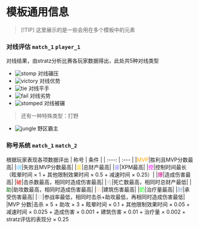 # 模板通用信息

> [!TIP] 这里展示的是一些会用在多个模板中的元素

### 对线评估 `match_1` `player_1`

对线结果，由stratz分析比赛各玩家数据得出，此处共5种对线类型
* ![stomp](/images/lane/stomp.png) 对线碾压  
* ![victory](/images/lane/victory.png) 对线优势
* ![tie](/images/lane/tie.png) 对线平手
* ![fail](/images/lane/fail.png) 对线劣势
* ![stomped](/images/lane/stomped.png) 对线被碾
> 还有一种特殊类型：打野
* ![jungle](/images/lane/jungle.png) 野区霸主

### 称号系统 `match_1` `match_2`

根据玩家表现各项数据评出
| 称号 | 条件 |
| :---: | :--- |
|<span style="color: #FFA500;">MVP</span>|胜利且MVP分数最高|
|<span style="color: #66CCFF;">魂</span>|失败且MVP分数最高|
|<span style="color: #FFD700;">富</span>|总财产最高|
|<span style="color: #8888FF;">睿</span>|XPM最高|
|<span style="color: #FF00FF;">控</span>|控制时间最长（眩晕时间 × 1 + 其他限制效果时间 × 0.5 + 减速时间 × 0.25）|
|<span style="color: #CC0088;">爆</span>|造成伤害最高|
|<span style="color: #DD0000;">破</span>|击杀数最高，相同时造成伤害最高|
|<span style="color: #CCCCCC;">鬼</span>|死亡数最高，相同时总财产最低|
|<span style="color: #006400;">助</span>|助攻数最高，相同时造成伤害最高|
|<span style="color: #FEDCBA;">拆</span>|建筑伤害最高|
|<span style="color: #00FF00;">奶</span>|治疗量最高|
|<span style="color: #84A1C7;">耐</span>|承受伤害最高|
|<span style="color: #DDDDDD;">摸</span>|参战率最低，相同时击杀+助攻最低，再相同时造成伤害最低|
|MVP 分数|击杀 × 5 + 助攻 × 3 + 眩晕时间 × 0.1 + 其他限制效果时间 × 0.05 + 减速时间 × 0.025 + 造成伤害 × 0.001 + 建筑伤害 × 0.01 + 治疗量 × 0.002 + stratz评估的表现分 × 0.25
